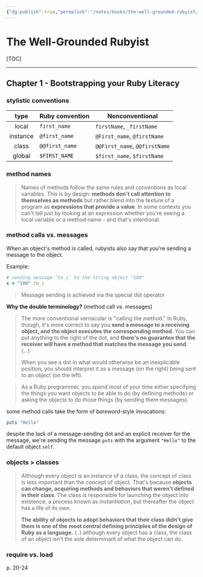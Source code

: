 ```yaml
---
{"dg-publish":true,"permalink":"/notes/books/the-well-grounded-rubyist/","dgHomeLink":true,"dgPassFrontmatter":false,"dgShowBacklinks":true,"dgShowLocalGraph":true}
---
```


# The Well-Grounded Rubyist

[TOC]

---

## Chapter 1 - Bootstrapping your Ruby Literacy

### stylistic conventions

| type     | Ruby convention | Nonconventional               |
|:--------:| --------------- | ----------------------------- |
| local    | `first_name`    | `firstName`, `_firstName`     |
| instance | `@first_name`   | `@First_name`, `@firstName`   |
| class    | `@@first_name`  | `@@First_name`, `@@firstName` |
| global   | `$FIRST_NAME`   | `$first_name`, `$firstName`   | 

### method names

> Names of methods follow the same rules and conventions as local variables. This is by design: **methods don't call attention to themselves as methods** but rather blend into the texture of a program as **expressions that provide a value**. In some contexts you can't tell just by looking at an expression whether you're seeing a local variable or a method name - and that's intentional.


### method calls vs. messages

When an object's method is called, rubyists also say that you're sending a message to the object.

Example:
```ruby
# sending message 'to_i' to the String object "100"
x = "100".to_i
```

> Message sending is achieved via the special dot operator

**Why the double terminology?** (method call vs. messages)

> The more conventional vernacular is "calling the method." In Ruby, though, it's more correct to say you **send a message to a receiving object, and the object executes the corresponding method**. You can put anything to the right of the dot, and **there's no guarantee that the receiver will have a method that matches the message you send**. (...)
> 
> When you see a dot in what would otherwise be an inexplicable position, you should interpret it as a message (on the right) being sent to an object (on the left).

> As a Ruby programmer, you spend most of your time either specifying the things you want objects to be able to do (by defining methods) or asking the objects to do those things (by sending them messages).

some method calls take the form of *bareword*-style invocations:
```ruby
puts "Hello"
```

despite the lack of a message-sending dot and an explicit receiver for the message, we're sending the message `puts` with the argument `"Hello"` to the default object `self`.


### objects > classes

> Although every object is an instance of a class, the concept of class is less important than the concept of object. That's because **objects can change, acquiring methods and behaviors that weren't defined in their class**. The class is responsible for launching the object into existence, a process known as *instantiation*, but thereafter the object has a life of its own.
> 
> **The ability of objects to adopt behaviors that their class didn't give them is one of the most central defining principles of the design of Ruby as a language.** (..) although every object has a class, the class of an object isn't the sole determinant of what the object can do.


### require vs. load

p. 20-24
